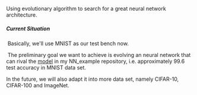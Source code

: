 



Using evolutionary algorithm to search for a great neural network architecture.

##### Current Situation

​	Basically, we'll use MNIST as our test bench now.

​	The preliminary goal we want to achieve is evolving an neural network that can rival the [model](https://github.com/zh-plus/NN_example/tree/master/CNN) in my NN_example repository, i.e. approximately 99.6 test accuracy in MNIST data set.



In the future, we will also adapt it into more data set, namely CIFAR-10, CIFAR-100 and ImageNet.